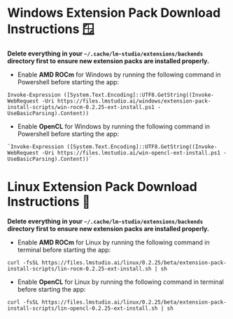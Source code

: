 # Windows Extension Pack Download Instructions 🪟
**Delete everything in your `~/.cache/lm-studio/extensions/backends` directory first to ensure new extension packs are installed properly.**
  - Enable **AMD ROCm** for Windows by running the following command in Powershell before starting the app:
  ```
  Invoke-Expression ([System.Text.Encoding]::UTF8.GetString((Invoke-WebRequest -Uri https://files.lmstudio.ai/windows/extension-pack-install-scripts/win-rocm-0.2.25-ext-install.ps1 -  UseBasicParsing).Content))
  ```
  - Enable **OpenCL** for Windows by running the following command in Powershell before starting the app:
  ```
  `Invoke-Expression ([System.Text.Encoding]::UTF8.GetString((Invoke-WebRequest -Uri https://files.lmstudio.ai/win-opencl-ext-install.ps1 -UseBasicParsing).Content))`
  ```
# Linux Extension Pack Download Instructions 🐧
**Delete everything in your `~/.cache/lm-studio/extensions/backends` directory first to ensure new extension packs are installed properly.**
  - Enable **AMD ROCm** for Linux by running the following command in terminal before starting the app:
  ```
  curl -fsSL https://files.lmstudio.ai/linux/0.2.25/beta/extension-pack-install-scripts/lin-rocm-0.2.25-ext-install.sh | sh
  ```
  - Enable **OpenCL** for Linux by running the following command in terminal before starting the app:
  ```
  curl -fsSL https://files.lmstudio.ai/linux/0.2.25/beta/extension-pack-install-scripts/lin-opencl-0.2.25-ext-install.sh | sh
  ```

